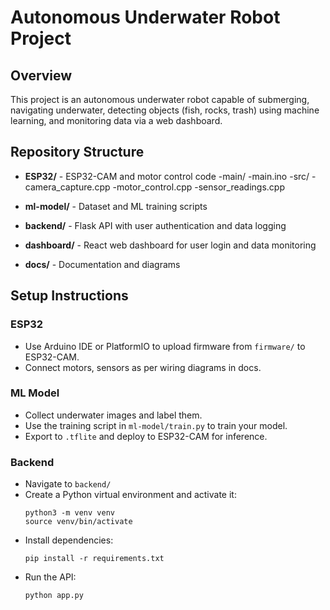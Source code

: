 # Autonomous Underwater Robot Project

## Overview
This project is an autonomous underwater robot capable of submerging, navigating underwater, detecting objects (fish, rocks, trash) using machine learning, and monitoring data via a web dashboard.

## Repository Structure
- **ESP32/** - ESP32-CAM and motor control code
      -main/
          -main.ino 
      -src/
          -camera_capture.cpp
          -motor_control.cpp
          -sensor_readings.cpp
          
- **ml-model/** - Dataset and ML training scripts
- **backend/** - Flask API with user authentication and data logging
- **dashboard/** - React web dashboard for user login and data monitoring
- **docs/** - Documentation and diagrams

## Setup Instructions

### ESP32
- Use Arduino IDE or PlatformIO to upload firmware from `firmware/` to ESP32-CAM.
- Connect motors, sensors as per wiring diagrams in docs.

### ML Model
- Collect underwater images and label them.
- Use the training script in `ml-model/train.py` to train your model.
- Export to `.tflite` and deploy to ESP32-CAM for inference.

### Backend
- Navigate to `backend/`
- Create a Python virtual environment and activate it:
  ```
  python3 -m venv venv
  source venv/bin/activate
  ```
- Install dependencies:
  ```
  pip install -r requirements.txt
  ```
- Run the API:
  ```
  python app.py
  ```

